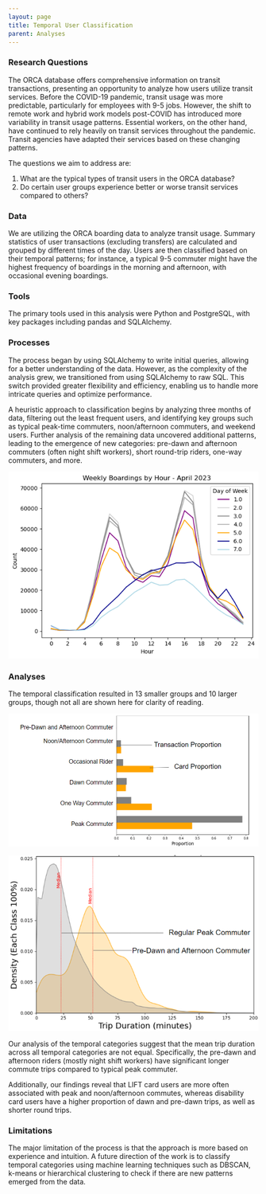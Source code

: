 ```yaml
---
layout: page
title: Temporal User Classification
parent: Analyses
---
```

### Research Questions

The ORCA database offers comprehensive information on transit transactions, presenting an opportunity to analyze how users utilize transit services. Before the COVID-19 pandemic, transit usage was more predictable, particularly for employees with 9-5 jobs. However, the shift to remote work and hybrid work models post-COVID has introduced more variability in transit usage patterns. Essential workers, on the other hand, have continued to rely heavily on transit services throughout the pandemic. Transit agencies have adapted their services based on these changing patterns.

The questions we aim to address are:

1. What are the typical types of transit users in the ORCA database?
2. Do certain user groups experience better or worse transit services compared to others?

### Data

We are utilizing the ORCA boarding data to analyze transit usage. Summary statistics of user transactions (excluding transfers) are calculated and grouped by different times of the day. Users are then classified based on their temporal patterns; for instance, a typical 9-5 commuter might have the highest frequency of boardings in the morning and afternoon, with occasional evening boardings.

### Tools 

The primary tools used in this analysis were Python and PostgreSQL, with key packages including pandas and SQLAlchemy. 

### Processes

The process began by using SQLAlchemy to write initial queries, allowing for a better understanding of the data. However, as the complexity of the analysis grew, we transitioned from using SQLAlchemy to raw SQL. This switch provided greater flexibility and efficiency, enabling us to handle more intricate queries and optimize performance.

A heuristic approach to classification begins by analyzing three months of data, filtering out the least frequent users, and identifying key groups such as typical peak-time commuters, noon/afternoon commuters, and weekend users. Further analysis of the remaining data uncovered additional patterns, leading to the emergence of new categories: pre-dawn and afternoon commuters (often night shift workers), short round-trip riders, one-way commuters, and more.

![Weekly Boardings](assets/img/weekly_boardings.png) 

### Analyses

The temporal classification resulted in 13 smaller groups and 10 larger groups, though not all are shown here for clarity of reading. 

![Temporal Groups](assets/img/temporal_groups.png)

![Trip Duration Distribution Comparison](assets/img/distribution.png)

Our analysis of the temporal categories suggest that the mean trip duration across all temporal categories are not equal. Specifically, the pre-dawn and afternoon riders (mostly night shift workers) have significant longer commute trips compared to typical peak commuter.

Additionally, our findings reveal that LIFT card users are more often associated with peak and noon/afternoon commutes, whereas disability card users have a higher proportion of dawn and pre-dawn trips, as well as shorter round trips.

### Limitations

The major limitation of the process is that the approach is more based on experience and intuition. A future direction of the work is to classify temporal categories using machine learning techniques such as DBSCAN, k-means or hierarchical clustering to check if there are new patterns emerged from the data.
